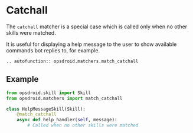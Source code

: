 # Catchall

The `catchall` matcher is a special case which is called only when no other skills were matched.

It is useful for displaying a help message to the user to show available commands bot replies to, for example.

```eval_rst
.. autofunction:: opsdroid.matchers.match_catchall
```

## Example

```python
from opsdroid.skill import Skill
from opsdroid.matchers import match_catchall

class HelpMessageSkill(Skill):
    @match_catchall
    async def help_handler(self, message):
        # Called when no other skills were matched
```
